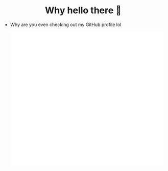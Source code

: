 
<h1 align="center"> Why hello there 👋</h1>

- Why are you even checking out my GitHub profile lol
                   
    <a href="https://monkeytype.com/profile/itzdatmc">
        <img src="https://raw.githubusercontent.com/itzdatmc/itzdatmc/monkeytype-readme/monkeytype-readme-lb.svg" alt="My Monkeytype profile" />
    </a>
                        
              
